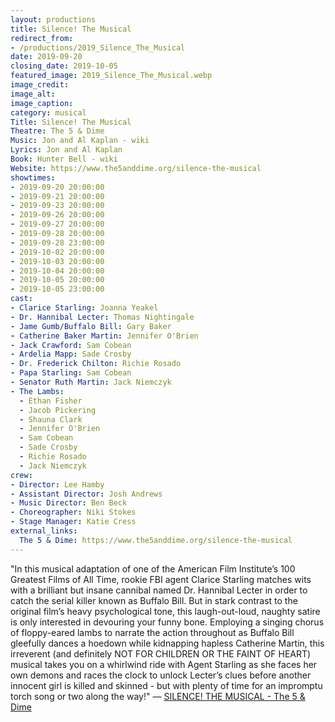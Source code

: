 ```yaml
---
layout: productions
title: Silence! The Musical
redirect_from:
- /productions/2019_Silence_The_Musical
date: 2019-09-20
closing_date: 2019-10-05
featured_image: 2019_Silence_The_Musical.webp
image_credit:
image_alt:
image_caption:
category: musical
Title: Silence! The Musical
Theatre: The 5 & Dime
Music: Jon and Al Kaplan - wiki
Lyrics: Jon and Al Kaplan
Book: Hunter Bell - wiki
Website: https://www.the5anddime.org/silence-the-musical
showtimes:
- 2019-09-20 20:00:00
- 2019-09-21 20:00:00
- 2019-09-23 20:00:00
- 2019-09-26 20:00:00
- 2019-09-27 20:00:00
- 2019-09-28 20:00:00
- 2019-09-28 23:00:00
- 2019-10-02 20:00:00
- 2019-10-03 20:00:00
- 2019-10-04 20:00:00
- 2019-10-05 20:00:00
- 2019-10-05 23:00:00
cast:
- Clarice Starling: Joanna Yeakel
- Dr. Hannibal Lecter: Thomas Nightingale
- Jame Gumb/Buffalo Bill: Gary Baker
- Catherine Baker Martin: Jennifer O'Brien
- Jack Crawford: Sam Cobean
- Ardelia Mapp: Sade Crosby
- Dr. Frederick Chilton: Richie Rosado
- Papa Starling: Sam Cobean
- Senator Ruth Martin: Jack Niemczyk
- The Lambs:
  - Ethan Fisher
  - Jacob Pickering
  - Shauna Clark
  - Jennifer O'Brien
  - Sam Cobean
  - Sade Crosby
  - Richie Rosado
  - Jack Niemczyk
crew:
- Director: Lee Hamby
- Assistant Director: Josh Andrews
- Music Director: Ben Beck
- Choreographer: Niki Stokes
- Stage Manager: Katie Cress
external_links:
  The 5 & Dime: https://www.the5anddime.org/silence-the-musical
---
```

"In this musical adaptation of one of the American Film Institute’s 100 Greatest Films of All Time, rookie FBI agent Clarice Starling matches wits with a brilliant but insane cannibal named Dr. Hannibal Lecter in order to catch the serial killer known as Buffalo Bill. But in stark contrast to the original film’s heavy psychological tone, this laugh-out-loud, naughty satire is only interested in devouring your funny bone. Employing a singing chorus of floppy-eared lambs to narrate the action throughout as Buffalo Bill gleefully dances a hoedown while kidnapping hapless Catherine Martin, this irreverent (and definitely NOT FOR CHILDREN OR THE FAINT OF HEART) musical takes you on a whirlwind ride with Agent Starling as she faces her own demons and races the clock to unlock Lecter’s clues before another innocent girl is killed and skinned - but with plenty of time for an impromptu torch song or two along the way!" — [SILENCE! THE MUSICAL - The 5 & Dime](https://www.the5anddime.org/silence-the-musical)
